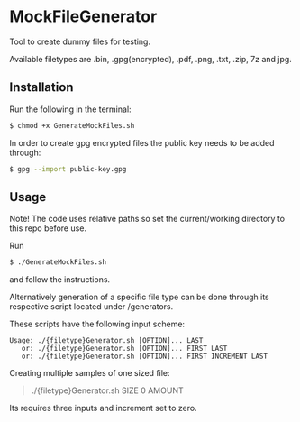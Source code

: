 # MockFileGenerator
Tool to create dummy files for testing.

Available filetypes are .bin, .gpg(encrypted), .pdf, .png, .txt, .zip, 7z and jpg.

## Installation
Run the following in the terminal:
```bash
$ chmod +x GenerateMockFiles.sh
```
In order to create gpg encrypted files the public key needs to be added through:
```bash
$ gpg --import public-key.gpg
```

## Usage
Note! The code uses relative paths so set the current/working directory to this repo before use.

Run 
```bash
$ ./GenerateMockFiles.sh
```
and follow the instructions.

Alternatively generation of a specific file type can be done through its respective script located under /generators.

These scripts have the following input scheme:
>
    Usage: ./{filetype}Generator.sh [OPTION]... LAST
       or: ./{filetype}Generator.sh [OPTION]... FIRST LAST
       or: ./{filetype}Generator.sh [OPTION]... FIRST INCREMENT LAST
       
Creating multiple samples of one sized file:
> ./{filetype}Generator.sh SIZE 0 AMOUNT

Its requires three inputs and increment set to zero.